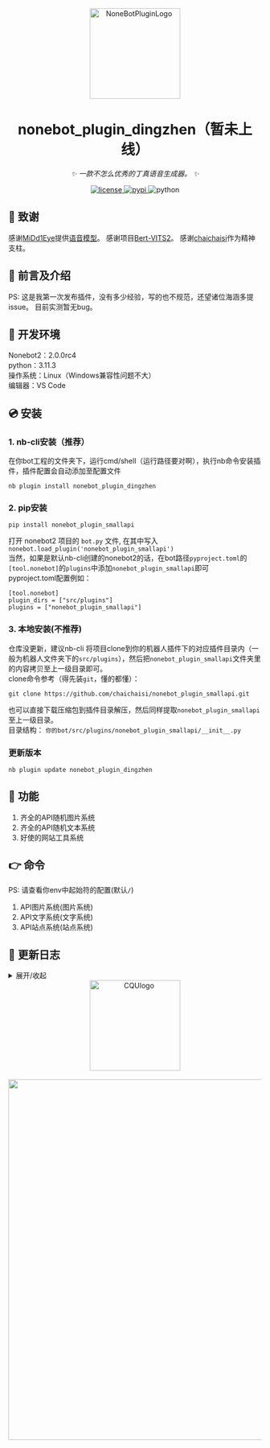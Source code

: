 <div align="center">
  <a href="https://v2.nonebot.dev/store"><img src="https://v2.nonebot.dev/logo.png" width="180" height="180" alt="NoneBotPluginLogo"></a>
  <br>
</div>

<div align="center">

# nonebot_plugin_dingzhen（暂未上线）

_✨ 一款不怎么优秀的丁真语音生成器。 ✨_


<p align="center">
  <a href="https://raw.githubusercontent.com/cscs181/QQ-Github-Bot/master/LICENSE">
    <img src="https://img.shields.io/github/license/cscs181/QQ-Github-Bot.svg" alt="license">
  </a>
  <a href="https://pypi.python.org/pypi/nonebot_plugin_dingzhen">
    <img src="https://img.shields.io/pypi/v/nonebot-plugin-status.svg" alt="pypi">
  </a>
  <img src="https://img.shields.io/badge/python-3.8+-blue.svg" alt="python">
</p>


</div>

## 🙏 致谢

感谢[MiDd1Eye](https://www.modelscope.cn/profile/MiDd1Eye)提供[语音模型](https://www.modelscope.cn/studios/MiDd1Eye/DZ-Bert-VITS2)。
感谢项目[Bert-VITS2](https://github.com/fishaudio/Bert-VITS2)。
感谢[chaichaisi](https://github.com/chaichaisi/)作为精神支柱。

## 📖 前言及介绍

PS: 这是我第一次发布插件，没有多少经验，写的也不规范，还望诸位海涵多提issue。
目前实测暂无bug。

## 🔧 开发环境
Nonebot2：2.0.0rc4  
python：3.11.3  
操作系统：Linux（Windows兼容性问题不大）  
编辑器：VS Code

## 💿 安装  

### 1. nb-cli安装（推荐）

在你bot工程的文件夹下，运行cmd/shell（运行路径要对啊），执行nb命令安装插件，插件配置会自动添加至配置文件  
```
nb plugin install nonebot_plugin_dingzhen
```

### 2. pip安装
```
pip install nonebot_plugin_smallapi
```  
打开 nonebot2 项目的 ```bot.py``` 文件, 在其中写入  
```nonebot.load_plugin('nonebot_plugin_smallapi')```  
当然，如果是默认nb-cli创建的nonebot2的话，在bot路径```pyproject.toml```的```[tool.nonebot]```的```plugins```中添加```nonebot_plugin_smallapi```即可  
pyproject.toml配置例如：  
``` 
[tool.nonebot]
plugin_dirs = ["src/plugins"]
plugins = ["nonebot_plugin_smallapi"]
``` 

### 3. 本地安装(不推荐)

仓库没更新，建议nb-cli
将项目clone到你的机器人插件下的对应插件目录内（一般为机器人文件夹下的`src/plugins`），然后把`nonebot_plugin_smallapi`文件夹里的内容拷贝至上一级目录即可。  
clone命令参考（得先装`git`，懂的都懂）：
```
git clone https://github.com/chaichaisi/nonebot_plugin_smallapi.git
``` 
也可以直接下载压缩包到插件目录解压，然后同样提取`nonebot_plugin_smallapi`至上一级目录。  
目录结构： ```你的bot/src/plugins/nonebot_plugin_smallapi/__init__.py```  

### 更新版本
```
nb plugin update nonebot_plugin_dingzhen
```

## 🎉 功能
  
  1. 齐全的API随机图片系统  
  2. 齐全的API随机文本系统  
  3. 好使的网站工具系统

## 👉 命令
  
  PS: 请查看你env中起始符的配置(默认```/```)  
  1. API图片系统(图片系统)  
  2. API文字系统(文字系统)
  3. API站点系统(站点系统)



## 📝 更新日志

<details>
<summary>展开/收起</summary>

### 1.1.0

- 站点代码重写更新  

### 1.0.7

- 优化更新  

### 1.0.6

- 维护更新，蟒蛇(Python)版本要求最低改为3.10  

### 1.0.5

- 修复ip查询中的致命语法错误  

### 1.0.4

- 更换稳定API, 修复部分Bug  

</details>
<div align="center">
  <a href="https://cqu.edu.cn"><img src="[https://github.com/haowang-cqu/CQU-Logo/blob/main/%E6%A0%A1%E5%BE%BD/%E6%A0%A1%E5%BE%BD_%E8%93%9D%E8%89%B2_1024x1024.png" width="180" height="180" alt="CQUlogo"></a><br><br>
  <a href="https://cqu.edu.cn"><img src="https://www2.cqu.edu.cn/Uploads/CQUmain/nowvi.png" width="2272" height="717" alt="CQUlogo2"></a>
  <br>
</div>

<div align="center">
